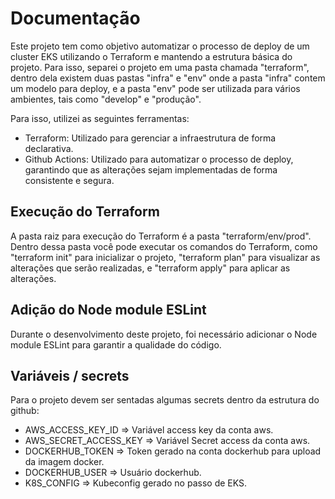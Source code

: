 # Documentação

Este projeto tem como objetivo automatizar o processo de deploy de um cluster EKS  utilizando o Terraform e mantendo a estrutura básica do projeto. Para isso, separei o projeto em uma pasta chamada "terraform", dentro dela existem duas pastas "infra" e "env" onde a pasta "infra" contem um modelo para deploy, e a pasta "env" pode ser utilizada para vários ambientes, tais como "develop" e "produção".

Para isso, utilizei as seguintes ferramentas:

* Terraform: Utilizado para gerenciar a infraestrutura de forma declarativa.
* Github Actions: Utilizado para automatizar o processo de deploy, garantindo que as alterações sejam implementadas de forma consistente e segura.


## Execução do Terraform
A pasta raiz para execução do Terraform é a pasta "terraform/env/prod". Dentro dessa pasta você pode executar os comandos do Terraform, como "terraform init" para inicializar o projeto, "terraform plan" para visualizar as alterações que serão realizadas, e "terraform apply" para aplicar as alterações.


## Adição do Node module ESLint
Durante o desenvolvimento deste projeto, foi necessário adicionar o Node module ESLint para garantir a qualidade do código.

## Variáveis  / secrets
Para o projeto devem ser sentadas algumas secrets dentro da estrutura do github:


* AWS_ACCESS_KEY_ID => Variável access key da conta aws.
* AWS_SECRET_ACCESS_KEY => Variável Secret access da conta aws.
* DOCKERHUB_TOKEN => Token gerado na conta dockerhub para upload da imagem docker.
* DOCKERHUB_USER => Usuário dockerhub.
* K8S_CONFIG => Kubeconfig gerado no passo de EKS.
